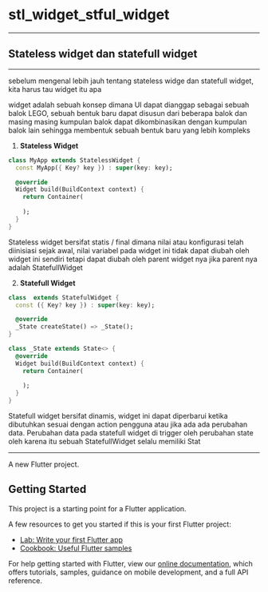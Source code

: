 # **stl_widget_stful_widget**
<hr>

## **Stateless widget dan statefull widget**
<hr>

sebelum mengenal lebih jauh tentang stateless widge dan statefull widget, kita harus tau widget itu apa 

widget adalah sebuah konsep dimana UI dapat dianggap sebagai sebuah balok LEGO, sebuah
bentuk baru dapat disusun dari beberapa balok dan masing masing kumpulan balok dapat
dikombinasikan dengan kumpulan balok lain sehingga membentuk sebuah bentuk baru yang
lebih kompleks

1. **Stateless Widget** 

``` dart
class MyApp extends StatelessWidget {
  const MyApp({ Key? key }) : super(key: key);

  @override
  Widget build(BuildContext context) {
    return Container(
      
    );
  }
}
```

Stateless widget bersifat statis / final dimana nilai atau konfigurasi telah diinisiasi sejak awal, nilai variabel pada widget ini tidak dapat diubah oleh widget ini sendiri tetapi dapat diubah oleh parent widget nya jika parent nya adalah StatefullWidget

2. **Statefull Widget**

``` dart 
class  extends StatefulWidget {
  const ({ Key? key }) : super(key: key);

  @override
  _State createState() => _State();
}

class _State extends State<> {
  @override
  Widget build(BuildContext context) {
    return Container(
      
    );
  }
}
```

Statefull widget bersifat dinamis, widget ini dapat diperbarui ketika dibutuhkan sesuai dengan action pengguna atau jika ada ada perubahan data. Perubahan data pada statefull widget di trigger oleh perubahan state oleh karena itu sebuah StatefullWidget selalu memiliki Stat


<hr>
A new Flutter project.

## Getting Started

This project is a starting point for a Flutter application.

A few resources to get you started if this is your first Flutter project:

- [Lab: Write your first Flutter app](https://flutter.dev/docs/get-started/codelab)
- [Cookbook: Useful Flutter samples](https://flutter.dev/docs/cookbook)

For help getting started with Flutter, view our
[online documentation](https://flutter.dev/docs), which offers tutorials,
samples, guidance on mobile development, and a full API reference.
